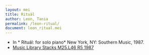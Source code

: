 ```yaml
---
layout: mei
title: Rituál
author: Leon, Tania
permalink: /leon-ritual/
document: leon_ritual.mei
---
```


- In * Rituál: for solo piano* New York, NY: Southern Music, 1987.
- <a href="https://tufts-primo.hosted.exlibrisgroup.com/permalink/f/bnf7qa/01TUN_ALMA21108658100003851" target="_blank">Music Library Stacks M25.L46 R5 1987</a>
